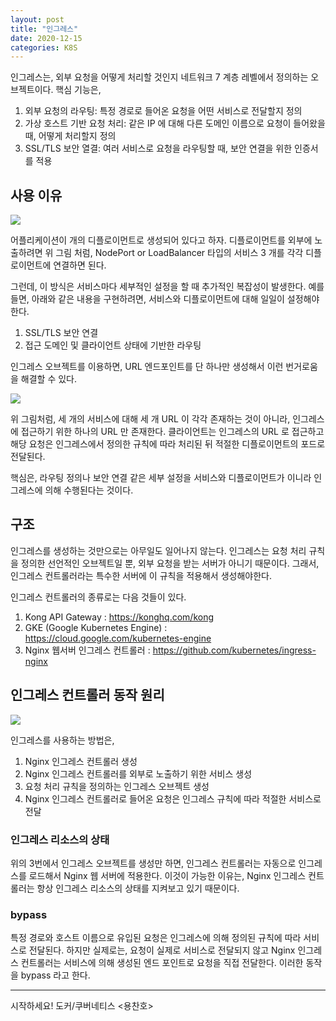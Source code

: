 ```yaml
---
layout: post
title: "인그레스"
date: 2020-12-15
categories: K8S
---
```


인그레스는, 외부 요청을 어떻게 처리할 것인지 네트워크 7 계층 레벨에서 정의하는 오브젝트이다.
핵심 기능은,

1. 외부 요청의 라우팅: 특정 경로로 들어온 요청을 어떤 서비스로 전달할지 정의
2. 가상 호스트 기반 요청 처리: 같은 IP 에 대해 다른 도메인 이름으로 요청이 들어왔을 때, 어떻게 처리할지 정의
3. SSL/TLS 보안 열결: 여러 서비스로 요청을 라우팅할 때, 보안 연결을 위한 인증서를 적용

## 사용 이유

![](/image/deployment-service.png)

어플리케이션이  개의 디플로이먼트로 생성되어 있다고 하자.
디플로이먼트를 외부에 노출하려면 위 그림 처럼, NodePort or LoadBalancer 타입의 서비스 3 개를 각각 디플로이먼트에 연결하면 된다.

그런데, 이 방식은 서비스마다 세부적인 설정을 할 때 추가적인 복잡성이 발생한다.
예를 들면, 아래와 같은 내용을 구현하려면, 서비스와 디플로이먼트에 대해 일일이 설정해야한다.

1. SSL/TLS 보안 연결
2. 접근 도메인 및 클라이언트 상태에 기반한 라우팅

인그레스 오브젝트를 이용하면, URL 엔드포인트를 단 하나만 생성해서 이런 번거로움을 해결할 수 있다.

![](/image/deployment-service-ingress.png)

위 그림처럼, 세 개의 서비스에 대해 세 개 URL 이 각각 존재하는 것이 아니라, 인그레스에 접근하기 위한 하나의 URL 만 존재한다.
클라이언트는 인그레스의 URL 로 접근하고 해당 요청은 인그레스에서 정의한 규칙에 따라 처리된 뒤 적절한 디플로이먼트의 포드로 전달된다.

핵심은, 라우팅 정의나 보안 연결 같은 세부 설정을 서비스와 디플로이먼트가 이니라 인그레스에 의해 수행된다는 것이다.

## 구조

인그레스를 생성하는 것만으로는 아무일도 일어나지 않는다.
인그레스는 요청 처리 규칙을 정의한 선언적인 오브젝트일 뿐, 외부 요청을 받는 서버가 아니기 때문이다.
그래서, 인그레스 컨트롤러라는 특수한 서버에 이 규칙을 적용해서 생성해야한다.

인그레스 컨트롤러의 종류로는 다음 것들이 있다.

1. Kong API Gateway : https://konghq.com/kong
2. GKE (Google Kubernetes Engine) : https://cloud.google.com/kubernetes-engine
3. Nginx 웹서버 인그레스 컨트롤러 : https://github.com/kubernetes/ingress-nginx

## 인그레스 컨트롤러 동작 원리

![](/image/ingress-controller-all.png)

인그레스를 사용하는 방법은,

1. Nginx 인그레스 컨트롤러 생성
2. Nginx 인그레스 컨트롤러를 외부로 노출하기 위한 서비스 생성
3. 요청 처리 규칙을 정의하는 인그레스 오브젝트 생성
4. Nginx 인그레스 컨트롤러로 들어온 요청은 인그레스 규칙에 따라 적절한 서비스로 전달

### 인그레스 리소스의 상태

위의 3번에서 인그레스 오브젝트를 생성만 하면, 인그레스 컨트롤러는 자동으로 인그레스를 로드해서 Nginx 웹 서버에 적용한다.
이것이 가능한 이유는, Nginx 인그레스 컨트롤러는 항상 인그레스 리소스의 상태를 지켜보고 있기 때문이다.

### bypass

특정 경로와 호스트 이름으로 유입된 요청은 인그레스에 의해 정의된 규칙에 따라 서비스로 전달된다.
하지만 실제로는, 요청이 실제로 서비스로 전달되지 않고 Nginx 인그레스 컨트롤러는 서비스에 의해 생성된 엔드 포인트로 요청을 직접 전달한다.
이러한 동작을 bypass 라고 한다.

---

시작하세요! 도커/쿠버네티스 <용찬호>